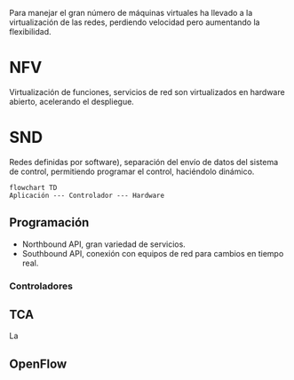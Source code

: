 Para manejar el gran número de máquinas virtuales ha llevado a la virtualización de las redes, perdiendo velocidad pero aumentando la flexibilidad.
# NFV
Virtualización de funciones, servicios de red son virtualizados en hardware abierto, acelerando el despliegue.
# SND
Redes definidas por software), separación del envío de datos del sistema de control, permitiendo programar el control, haciéndolo dinámico.
```mermaid
flowchart TD
Aplicación --- Controlador --- Hardware
```
## Programación
- Northbound API, gran variedad de servicios.
- Southbound API, conexión con equipos de red para cambios en tiempo real.
### Controladores
## TCA
La 
## OpenFlow

